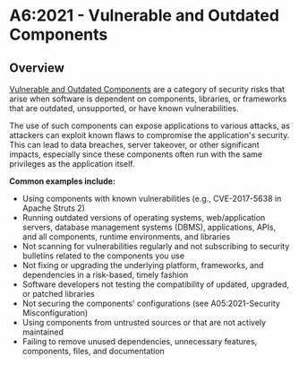 # A6:2021 - Vulnerable and Outdated Components

## Overview
[Vulnerable and Outdated Components](https://owasp.org/Top10/A06_2021-Vulnerable_and_Outdated_Components/) are a category of security risks that arise when software is dependent on components, libraries, or frameworks that are outdated, unsupported, or have known vulnerabilities.

The use of such components can expose applications to various attacks, as attackers can exploit known flaws to compromise the application's security. This can lead to data breaches, server takeover, or other significant impacts, especially since these components often run with the same privileges as the application itself.

**Common examples include:**
- Using components with known vulnerabilities (e.g., CVE-2017-5638 in Apache Struts 2)
- Running outdated versions of operating systems, web/application servers, database management systems (DBMS), applications, APIs, and all components, runtime environments, and libraries
- Not scanning for vulnerabilities regularly and not subscribing to security bulletins related to the components you use
- Not fixing or upgrading the underlying platform, frameworks, and dependencies in a risk-based, timely fashion
- Software developers not testing the compatibility of updated, upgraded, or patched libraries
- Not securing the components' configurations (see A05:2021-Security Misconfiguration)
- Using components from untrusted sources or that are not actively maintained
- Failing to remove unused dependencies, unnecessary features, components, files, and documentation
